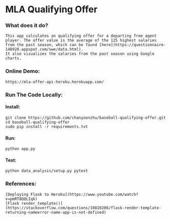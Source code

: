 # MLA Qualifying Offer
### What does it do?
    This app calculates an qualifying offer for a departing free agent player. The offer value is the average of the 125 highest salaries from the past season, which can be found [here](https://questionnaire-148920.appspot.com/swe/data.html).
    It also visualizes the salaries from the past season using Google charts.
### Online Demo:
    https://mla-offer-api-heroku.herokuapp.com/
### Run The Code Locally:
#### Install:
    git clone https://github.com/chanyoonzhu/baseball-qualifying-offer.git
    cd baseball-qualifying-offer
    sudo pip install -r requirements.txt
#### Run:
    python app.py
#### Test:
    python data_analysis/setup.py pytest
### References:
    [Deploying Flask to Heroku](https://www.youtube.com/watch?v=pmRT8QQLIqk)
    [Flask render_template()](https://stackoverflow.com/questions/10810206/flask-render-template-returning-nameerror-name-app-is-not-defined)

    